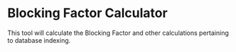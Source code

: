 # Blocking Factor Calculator

This tool will calculate the Blocking Factor and other calculations pertaining to database indexing.